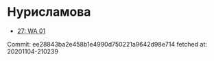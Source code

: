 # Нурисламова
- [27: WA 01](27.md)

Commit: ee28843ba2e458b1e4990d750221a9642d98e714
 fetched at: 20201104-210239

